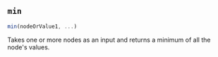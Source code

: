 
## `min`

```js
min(nodeOrValue1, ...)
```

Takes one or more nodes as an input and returns a minimum of all the node's values.
